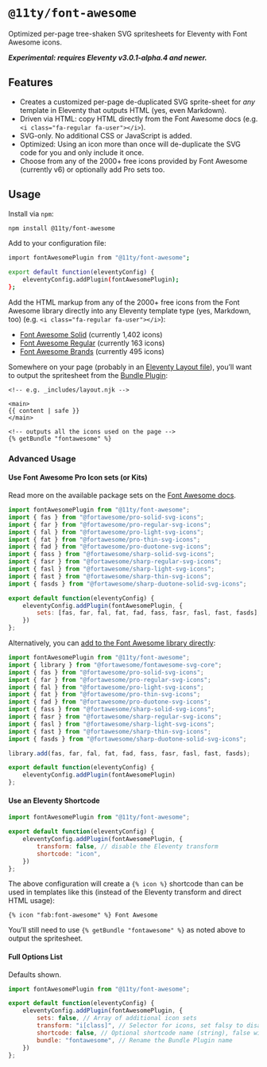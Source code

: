 # `@11ty/font-awesome`

Optimized per-page tree-shaken SVG spritesheets for Eleventy with Font Awesome icons.

_**Experimental: requires Eleventy v3.0.1-alpha.4 and newer.**_

## Features

- Creates a customized per-page de-duplicated SVG sprite-sheet for _any_ template in Eleventy that outputs HTML (yes, even Markdown).
- Driven via HTML: copy HTML directly from the Font Awesome docs (e.g. `<i class="fa-regular fa-user"></i>`).
- SVG-only. No additional CSS or JavaScript is added.
- Optimized: Using an icon more than once will de-duplicate the SVG code for you and only include it once.
- Choose from any of the 2000+ free icons provided by Font Awesome (currently v6) or optionally add Pro sets too.

## Usage

Install via `npm`:

```sh
npm install @11ty/font-awesome
```

Add to your configuration file:

```sh
import fontAwesomePlugin from "@11ty/font-awesome";

export default function(eleventyConfig) {
	eleventyConfig.addPlugin(fontAwesomePlugin);
};
```

Add the HTML markup from any of the 2000+ free icons from the Font Awesome library directly into any Eleventy template type (yes, Markdown, too) (e.g. `<i class="fa-regular fa-user"></i>`):

- [Font Awesome Solid](https://fontawesome.com/search?o=r&ic=free&s=solid) (currently 1,402 icons)
- [Font Awesome Regular](https://fontawesome.com/search?o=r&ic=free&s=regular) (currently 163 icons)
- [Font Awesome Brands](https://fontawesome.com/search?o=r&ic=free&ip=brands) (currently 495 icons)

Somewhere on your page (probably in an [Eleventy Layout file](https://www.11ty.dev/docs/layouts/)), you’ll want to output the spritesheet from the [Bundle Plugin](https://www.11ty.dev/docs/plugins/bundle/):

```njk
<!-- e.g. _includes/layout.njk -->

<main>
{{ content | safe }}
</main>

<!-- outputs all the icons used on the page -->
{% getBundle "fontawesome" %}
```

### Advanced Usage

#### Use Font Awesome Pro Icon sets (or Kits)

Read more on the available package sets on the [Font Awesome docs](https://docs.fontawesome.com/apis/javascript/import-icons#svg-icon-package-names).

```js
import fontAwesomePlugin from "@11ty/font-awesome";
import { fas } from "@fortawesome/pro-solid-svg-icons";
import { far } from "@fortawesome/pro-regular-svg-icons";
import { fal } from "@fortawesome/pro-light-svg-icons";
import { fat } from "@fortawesome/pro-thin-svg-icons";
import { fad } from "@fortawesome/pro-duotone-svg-icons";
import { fass } from "@fortawesome/sharp-solid-svg-icons";
import { fasr } from "@fortawesome/sharp-regular-svg-icons";
import { fasl } from "@fortawesome/sharp-light-svg-icons";
import { fast } from "@fortawesome/sharp-thin-svg-icons";
import { fasds } from "@fortawesome/sharp-duotone-solid-svg-icons";

export default function(eleventyConfig) {
	eleventyConfig.addPlugin(fontAwesomePlugin, {
		sets: [fas, far, fal, fat, fad, fass, fasr, fasl, fast, fasds],
	})
};
```

Alternatively, you can [add to the Font Awesome library directly](https://docs.fontawesome.com/apis/javascript/icon-library#adding-icons-to-the-library):

```js
import fontAwesomePlugin from "@11ty/font-awesome";
import { library } from "@fortawesome/fontawesome-svg-core";
import { fas } from "@fortawesome/pro-solid-svg-icons";
import { far } from "@fortawesome/pro-regular-svg-icons";
import { fal } from "@fortawesome/pro-light-svg-icons";
import { fat } from "@fortawesome/pro-thin-svg-icons";
import { fad } from "@fortawesome/pro-duotone-svg-icons";
import { fass } from "@fortawesome/sharp-solid-svg-icons";
import { fasr } from "@fortawesome/sharp-regular-svg-icons";
import { fasl } from "@fortawesome/sharp-light-svg-icons";
import { fast } from "@fortawesome/sharp-thin-svg-icons";
import { fasds } from "@fortawesome/sharp-duotone-solid-svg-icons";

library.add(fas, far, fal, fat, fad, fass, fasr, fasl, fast, fasds);

export default function(eleventyConfig) {
	eleventyConfig.addPlugin(fontAwesomePlugin)
};
```

#### Use an Eleventy Shortcode

```js
import fontAwesomePlugin from "@11ty/font-awesome";

export default function(eleventyConfig) {
	eleventyConfig.addPlugin(fontAwesomePlugin, {
		transform: false, // disable the Eleventy transform
		shortcode: "icon",
	})
};
```

The above configuration will create a `{% icon %}` shortcode than can be used in templates like this (instead of the Eleventy transform and direct HTML usage):

```njk
{% icon "fab:font-awesome" %} Font Awesome
```

You’ll still need to use `{% getBundle "fontawesome" %}` as noted above to output the spritesheet.

#### Full Options List

Defaults shown.

```js
import fontAwesomePlugin from "@11ty/font-awesome";

export default function(eleventyConfig) {
	eleventyConfig.addPlugin(fontAwesomePlugin, {
		sets: false, // Array of additional icon sets
		transform: "i[class]", // Selector for icons, set falsy to disable the transform
		shortcode: false, // Optional shortcode name (string), false will disable
		bundle: "fontawesome", // Rename the Bundle Plugin name
	})
};
```